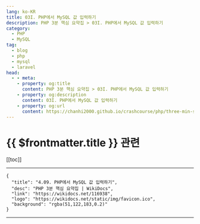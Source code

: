 ```yaml
---
lang: ko-KR
title: 03I. PHP에서 MySQL 값 입력하기
description: PHP 3분 핵심 요약집 > 03I. PHP에서 MySQL 값 입력하기
category: 
  - PHP
  - MySQL
tag: 
  - blog
  - php
  - mysql
  - laravel
head:
  - - meta:
    - property: og:title
      content: PHP 3분 핵심 요약집 > 03I. PHP에서 MySQL 값 입력하기
    - property: og:description
      content: 03I. PHP에서 MySQL 값 입력하기
    - property: og:url
      content: https://chanhi2000.github.io/crashcourse/php/three-min-summary/03-database/03I.html
---
```


# {{ $frontmatter.title }} 관련

[[toc]]

---

```component VPCard
{
  "title": "4.09. PHP에서 MySQL 값 입력하기",
  "desc": "PHP 3분 핵심 요약집 | WikiDocs",
  "link": "https://wikidocs.net/116938",
  "logo": "https://wikidocs.net/static/img/favicon.ico",
  "background": "rgba(51,122,183,0.2)"
}
```

---

<TagLinks />